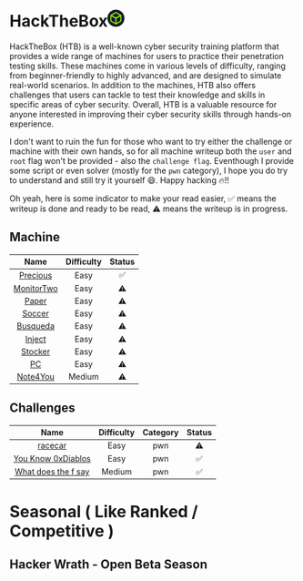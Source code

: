 <h1>HackTheBox<a href=https://www.hackthebox.com/><img src="htb-logo.png" width=30px></a></h1>

HackTheBox (HTB) is a well-known cyber security training platform that provides a wide range of machines for users to practice their penetration testing skills. These machines come in various levels of difficulty, ranging from beginner-friendly to highly advanced, and are designed to simulate real-world scenarios. In addition to the machines, HTB also offers challenges that users can tackle to test their knowledge and skills in specific areas of cyber security. Overall, HTB is a valuable resource for anyone interested in improving their cyber security skills through hands-on experience.

I don't want to ruin the fun for those who want to try either the challenge or machine with their own hands, so for all machine writeup both the `user` and `root` flag won't be provided - also the `challenge flag`. Eventhough I provide some script or even solver (mostly for the `pwn` category), I hope you do try to understand and still try it yourself :smile:. Happy hacking :fire:!!

Oh yeah, here is some indicator to make your read easier,
:white_check_mark: means the writeup is done and ready to be read, :warning: means the writeup is in progress.

## Machine

| **Name** | **Difficulty** | **Status** | 
| :---: | :---: | :---: |
| [Precious](./Box/Precious/)| Easy | :white_check_mark:|
| [MonitorTwo]() | Easy | :warning: |
| [Paper](./Box/Paper/) | Easy | :warning: | 
| [Soccer]() | Easy | :warning: |
| [Busqueda]() | Easy | :warning: |
| [Inject]() | Easy | :warning: |
| [Stocker]() | Easy | :warning: |
| [PC]() | Easy | :warning: |
| [Note4You]() | Medium | :warning: |

## Challenges

| **Name** | **Difficulty** | **Category** |**Status** |
| :---: | :---: | :---: | :---: |
| [racecar](./Challenges/Racecar/) | Easy | pwn | :warning: |
| [You Know 0xDiablos](./Challenges/You%20Know%200xDiablos/) | Easy | pwn | :white_check_mark: |
| [What does the f say](./Challenges/What%20does%20the%20f%20say/) | Medium | pwn | :white_check_mark: |

# Seasonal ( Like Ranked / Competitive )

## Hacker Wrath - Open Beta Season